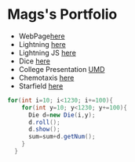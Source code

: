 # Mags's Portfolio

* WebPage[here](https://nmags7.github.io/testWeb/NickMags/NickMagnuson.html)
* Lightning [here](https://nmags7.github.io/lightning2/)
* Lightning JS [here](https://nmags7.github.io/lightning2/lightningjs/)
* Dice [here](https://nmags7.github.io/dice3/)
* College Presentation [UMD](https://nmags7.github.io/testWeb/NickMags/umd.html)
* Chemotaxis [here](https://nmags7.github.io/chemotaxis4/)
* Starfield [here](https://nmags7.github.io/chemotaxis4/magsJS/)

```Java
for(int i=10; i<1230; i+=100){
    for(int y=10; y<1230; y+=100){
      Die d=new Die(i,y);
      d.roll();
      d.show();
      sum=sum+d.getNum();
    }
  }
```
